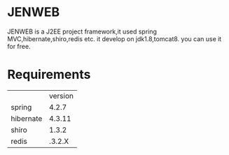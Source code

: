 JENWEB
===

JENWEB is a J2EE project framework,it used spring MVC,hibernate,shiro,redis etc. it develop on jdk1.8,tomcat8. you can use it for free.

Requirements
===
<table>
<tr>
<td></td>
<td>version</td>
</tr>
<tr>
<td>spring</td>
<td>4.2.7</td>
</tr>
<tr>
<td>hibernate</td>
<td>4.3.11</td>
</tr>
<tr>
<td>shiro</td>
<td>1.3.2</td>
</tr>
<tr>
<td>redis</td>
<td>.3.2.X</td>
</tr>
</table>
